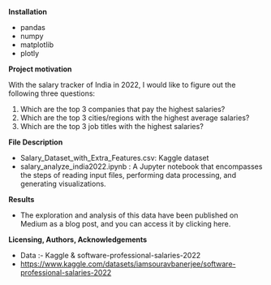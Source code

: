**Installation**
+ pandas
+ numpy
+ matplotlib
+ plotly

**Project motivation**

With the salary tracker of India in 2022, I would like to figure out the following three questions:
1. Which are the top 3 companies that pay the highest salaries?
2. Which are the top 3 cities/regions with the highest average salaries?
3. Which are the top 3 job titles with the highest salaries?

**File Description** 
+ Salary_Dataset_with_Extra_Features.csv: Kaggle dataset
+ salary_analyze_india2022.ipynb : 
A Jupyter notebook that encompasses the steps of reading input files, performing data processing, and generating visualizations.

**Results** 
+ The exploration and analysis of this data have been published on Medium as a blog post, and you can access it by clicking here.

**Licensing, Authors, Acknowledgements**
+ Data :- Kaggle & software-professional-salaries-2022
+ https://www.kaggle.com/datasets/iamsouravbanerjee/software-professional-salaries-2022
